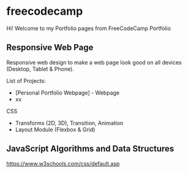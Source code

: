 # freecodecamp
Hi! Welcome to my Portfolio pages from FreeCodeCamp Portfolio

## Responsive Web Page
Responsive web design to make a web page look good on all devices (Desktop, Tablet & Phone).

List of Projects:
- [Personal Portfolio Webpage] - Webpage
- xx

CSS 
- Transforms (2D, 3D), Transition, Animation 
- Layout Module (Flexbox & Grid)

## JavaScript Algorithms and Data Structures 

https://www.w3schools.com/css/default.asp
